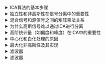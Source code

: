 <details>
<summary>ICA算法的基本步骤</summary> 
  独立成分分析（ICA）是一种用于从混合信号中分离出独立源信号的技术。其基本步骤如下：

1. **数据预处理**：
   - **中心化**：减去每个变量的均值，使得数据的均值为零。
   - **白化**：将数据线性变换，使得变换后的数据具有单位协方差矩阵，即消除变量之间的线性相关性。

2. **估计独立成分**：
   - **选择非高斯性测度**：确定用于评估独立成分非高斯性的函数，如负熵。
   - **最大化非高斯性**：通过优化算法找到一个变换矩阵，使得变换后的信号非高斯性最大。

3. **恢复源信号**：
   - **反变换**：使用估计的变换矩阵反变换混合信号，得到独立成分。
</details>

<details>
<summary>独立性和非高斯性在信号分离中的重要性</summary>   
  
**独立性**：ICA的基础是源信号之间的统计独立性。统计独立意味着一个信号的值不提供关于另一个信号值的任何信息。独立性是通过最小化信号间的相互信息或最大化非高斯性来量化。

**非高斯性**：正如之前提到的，非高斯性是ICA分离源信号的关键。大多数自然信号是非高斯的，ICA利用这一特性来辨识和分离信号。非高斯性可以通过计算信号的偏度和峰度等高阶统计量来评估。
</details>
<details>
<summary>混合信号和源信号之间的矩阵乘法关系</summary> 


### 混合信号和源信号之间的关系

在许多实际应用中，如音频处理或医学信号分析中，我们观察到的信号（混合信号）往往是几种不同信号的组合。想象一下，你在一个房间里有多个人同时说话，而你在房间的不同位置放置了几个麦克风。每个麦克风捕捉到的音频信号（混合信号）是房间中所有人声音的混合，这种混合是由各个声源到麦克风的距离和声音强度共同作用的结果。

在数学模型中，我们将每个独立的声源视为一个源信号。如果我们有$ \( n \) $个源信号和 $\( m \）$ 个麦克风，那么我们可以用以下的矩阵乘法来表示这种关系：

$\[
X = A \times S
\]$

这里：
- **$\( X \)$** 是一个 $\( m \times t \)$ 矩阵，代表每个麦克风在每个时间点捕捉到的混合信号。
- **$\( A \)$** 是一个 $\( m \times n \)$ 矩阵，称为混合矩阵，其中的元素表示每个源信号对每个麦克风信号的贡献度。
- **$\( S \)$** 是一个 $\( n \times t \)$ 矩阵，表示 \( n \) 个独立源信号在每个时间点的信号强度。

### 矩阵乘法的作用

矩阵乘法在这里用来模拟实际的混合过程。每个混合信号 $\( X \) $中的元素是由相应的源信号$ \( S \) $ 经过混合矩阵 $ \( A \) $的线性组合生成的。具体来说，每个麦克风接收到的信号是每个源信号乘以一个权重（这个权重取决于源信号到麦克风的相对位置和其他因素），然后将这些加权的信号加总得到。

### 信号处理中的作用

在信号处理的应用中，我们通常想要从混合信号$ \( X \) $中恢复出原始的独立源信号$ \( S \)$。这个过程称为信号分离或源分离。理解矩阵 $\( X = A \times S \) $的结构和意义是设计有效的信号分离算法（如ICA）的基础。ICA算法尝试估计逆矩阵 $\( W \)$，这样 $\( W \times X \)$ 尽可能接近 $\( S \)$，从而实现源信号的恢复。
</details>
<details>
<summary>为什么高斯信号难以通过ICA进行分离</summary> 
  
### 为什么高斯信号难以通过ICA进行分离

ICA（独立成分分析）的目的是从观测到的混合信号中分离出独立的源信号。ICA主要依赖于源信号的非高斯性来实现分离。高斯信号难以通过ICA进行分离的原因包括以下几点：

1. **高斯信号的线性组合仍然是高斯的**：如果源信号是高斯分布的，那么它们的任何线性组合也将是高斯分布的。这意味着混合信号中的高斯成分不能通过最大化或最小化某些统计特性（如非高斯性）来区分。

2. **高斯信号的特征缺乏区分性**：高斯分布在均值和方差已知的情况下，具有最大熵。这意味着它们的统计特性（如均值、方差）提供的信息量最少，无法为分离过程提供足够的线索。

3. **独立性的难以验证**：高斯信号的独立性只能通过二阶统计量（如协方差矩阵）来验证，而这在实际应用中是不够的。对于非高斯信号，独立性可以通过更高阶的统计量来检验，这为分离提供了更多的信息。

</details>
<details>
<summary>高阶统计量（如偏度和峰度）在ICA中的重要性</summary> 
 高阶统计量在ICA中扮演了关键角色，因为它们提供了关于信号非高斯性的定量描述：

1. **偏度（Skewness）**：偏度是第三阶矩，度量了分布的对称性。非对称分布具有显著的偏度，这在信号分离过程中是一个重要特征。正偏度表示分布右尾较长，负偏度表示分布左尾较长。高斯分布的峰度为3，但非高斯信号的峰度通常不同于3。

2. **峰度（Kurtosis）**：峰度是第四阶矩，度量了分布的峰度或尖度。高峰度分布具有较尖的峰值和较重的尾部，这与高斯分布（峰度为3）明显不同。高峰度或低峰度信号在分离过程中提供了更多的特征信息。

通过最大化这些高阶统计量，ICA算法能够识别和分离出源信号的非高斯特性。这些高阶统计量的使用，使得ICA能够超越二阶统计量的限制，有效地分离出独立的源信号。
 
</details>
<details>
<summary>中心化和白化处理的原因</summary> 

  1. **中心化**：
   - **目的**：将数据的均值移到原点。
   - **原因**：中心化简化了算法的数学处理，因为ICA假设源信号的均值为零。此外，它有助于消除由于不同均值引起的任何偏差，使得后续处理更有效。

2. **白化**：
   - **目的**：将中心化后的数据线性变换，使得数据的协方差矩阵成为单位矩阵。
   - **原因**：白化消除了信号之间的线性相关性，使得各个信号的方差相等。这样，ICA在寻找独立成分时不必考虑信号之间的线性依赖性，简化了优化问题，提高了算法的收敛速度和稳定性。
</details>
<details>
<summary>最大化非高斯性及其实现</summary> 

1. **为什么要最大化非高斯性**：
   - **原因**：根据中心极限定理，任何非高斯源信号的线性组合趋向于高斯分布。因此，通过最大化非高斯性，可以更容易地识别和分离出独立成分。非高斯性的增强表明信号更接近于独立源信号。

2. **如何实现最大化非高斯性**：
   - **选择非高斯性测度**：常用的测度包括负熵、峰度等。
     - **负熵**：负熵是信息理论中的一个概念，用来度量一个信号与高斯分布的差异。负熵越大，信号越非高斯。
     - **峰度**：峰度度量信号分布的尖峰程度，非高斯信号通常具有较高的峰度。
   - **优化算法**：
     - **FastICA算法**：FastICA是一种常用的ICA实现方法，通过使用固定点迭代算法来最大化非高斯性。具体步骤如下：
       1. 初始化随机权重向量 $w$。
       2. 更新权重：使用对比函数 $g$ 和其导数 $g'$ 来迭代更新权重。
          \[
          w \leftarrow E\{Xg(w^T X)\} - E\{g'(w^T X)\}w
          \]
       3. 归一化权重：使权重向量单位化。
       4. 检查收敛性：如果权重向量收敛，则停止迭代；否则，返回步骤2。
       5. 重复步骤2-4，直到所有独立成分被提取。

</details>
<details>
<summary>滤波器</summary> 
</details>
<details>
<summary>滤波器</summary> 
</details>
